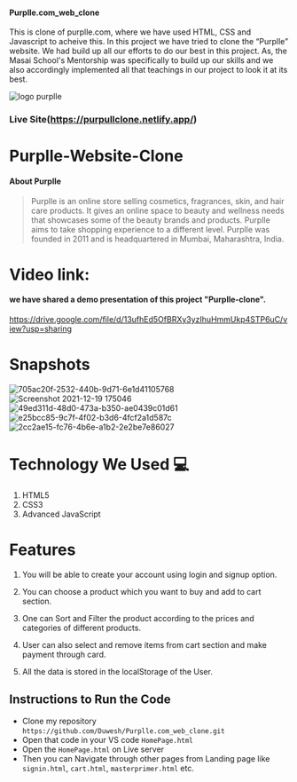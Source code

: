 #### Purplle.com_web_clone
This is clone of purplle.com, where we have used HTML, CSS and Javascript to acheive this.
In this project we have tried to clone the “Purplle” website. We had build up all our efforts to do our best in this project. As, the Masai School's Mentorship  was specifically to build up our skills and we also accordingly implemented all that teachings in our project to look it at its best.

![logo purplle](https://user-images.githubusercontent.com/67849097/146675002-714b6f21-2573-43f0-83f0-3449230aa5c0.png)

### Live Site(https://purpullclone.netlify.app/)

# Purplle-Website-Clone
#### About Purplle
>  Purplle is an online store selling cosmetics, fragrances, skin, and hair care products. It gives an online space to beauty and wellness needs that showcases some of the beauty brands and products. Purplle aims to take shopping experience to a different level. Purplle was founded in 2011 and is headquartered in Mumbai, Maharashtra, India.
>  
# Video link:
 #### we have shared a demo presentation of this project "Purplle-clone".
 
 https://drive.google.com/file/d/13ufhEd5OfBRXy3yzIhuHmmUkp4STP6uC/view?usp=sharing
 
# Snapshots

![705ac20f-2532-440b-9d71-6e1d41105768](https://user-images.githubusercontent.com/67849097/146674897-2cfd2fff-814a-46dc-9394-dc208948dbaf.jpg)
![Screenshot 2021-12-19 175046](https://user-images.githubusercontent.com/67849097/146674905-7140d13c-8a7c-41c0-b19b-dba21e09c282.png)
![49ed311d-48d0-473a-b350-ae0439c01d61](https://user-images.githubusercontent.com/67849097/146674910-ca9d9f02-b7bd-40dc-a0e6-89e9046ee47c.jpg)
![e25bcc85-9c7f-4f02-b3d6-4fcf2a1d587c](https://user-images.githubusercontent.com/67849097/146674914-23d5d099-1475-4301-96dc-07d5974d57d5.jpg)
![2cc2ae15-fc76-4b6e-a1b2-2e2be7e86027](https://user-images.githubusercontent.com/67849097/146674915-36c7ec06-b4e2-44da-b2fa-0429df71b429.jpg)



# Technology We Used :computer: 
1. HTML5
2. CSS3
3. Advanced JavaScript

# Features
1. You will be able to create your account using login and signup option.

2. You can choose a product which you want to buy and add to cart section.

3. One can Sort and Filter the product according to the prices and categories of different products.

4. User can also select and remove items from cart section and make payment through card.

5. All the data is stored in the localStorage of the User. 

## Instructions to Run the Code 

- Clone my repository `https://github.com/Duwesh/Purplle.com_web_clone.git`
- Open that code in your VS code `HomePage.html`
- Open the `HomePage.html` on Live server
- Then you can Navigate through other pages from Landing page like `signin.html`, `cart.html`, `masterprimer.html` etc.

